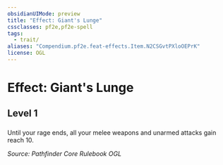 ```yaml
---
obsidianUIMode: preview
title: "Effect: Giant's Lunge"
cssclasses: pf2e,pf2e-spell
tags:
  - trait/
aliases: "Compendium.pf2e.feat-effects.Item.N2CSGvtPXloOEPrK"
license: OGL
---
```

# Effect: Giant's Lunge
## Level 1
### 






Until your rage ends, all your melee weapons and unarmed attacks gain reach 10.

*Source: Pathfinder Core Rulebook*
*OGL*